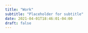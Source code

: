 ```yaml
---
title: "Work"
subtitle: "Placeholder for subtitle"
date: 2021-04-01T18:46:01-04:00
draft: false
---
```



